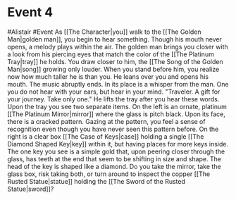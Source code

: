 # Event 4
#Alistair #Event 
As [[The Character|you]] walk to the [[The Golden Man|golden man]], you begin to hear something. Though his mouth never opens, a melody plays within the air. The golden man brings you closer with a look from his piercing eyes that match the color of the [[The Platinum Tray|tray]] he holds. You draw closer to him, the [[The Song of the Golden Man|song]] growing only louder. When you stand before him, you realize now how much taller he is than you. He leans over you and opens his mouth. The music abruptly ends. In its place is a whisper from the man. One you do not hear with your ears, but hear in your mind. 
"Traveler. A gift for your journey. Take only one." 
He lifts the tray after you hear these words. Upon the tray you see two separate items. On the left is an ornate, platinum [[The Platinum Mirror|mirror]] where the glass is pitch black. Upon its face, there is a cracked pattern. Gazing at the pattern, you feel a sense of recognition even though you have never seen this pattern before. On the right is a clear box [[The Case of Keys|case]] holding a single [[The Diamond Shaped Key|key]] within it, but having places for more keys inside. The one key you see is a simple gold that, upon peering closer through the glass, has teeth at the end that seem to be shifting in size and shape. The head of the key is shaped like a diamond. Do you take the mirror, take the glass box, risk taking both, or turn around to inspect the copper [[The Rusted Statue|statue]] holding the [[The Sword of the Rusted Statue|sword]]?